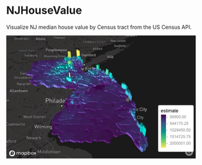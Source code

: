 # NJHouseValue

Visualize NJ median house value by Census tract from the US Census API.

![NjHouseValueMap](https://raw.githubusercontent.com/lmccay4/NJHouseValue/master/Nj-with-legend.jpeg)

